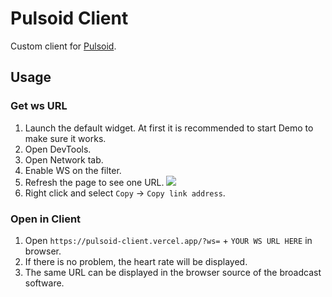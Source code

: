 # Pulsoid Client

Custom client for [Pulsoid](https://pulsoid.net/).

## Usage

### Get ws URL

1. Launch the default widget.
  At first it is recommended to start Demo to make sure it works.
2. Open DevTools.
3. Open Network tab.
4. Enable WS on the filter.
5. Refresh the page to see one URL.
  ![](https://i.imgur.com/zl0pNxc.png)
6. Right click and select `Copy` -> `Copy link address`.

### Open in Client

1. Open `https://pulsoid-client.vercel.app/?ws=` + `YOUR WS URL HERE` in browser.
2. If there is no problem, the heart rate will be displayed.
3. The same URL can be displayed in the browser source of the broadcast software.
